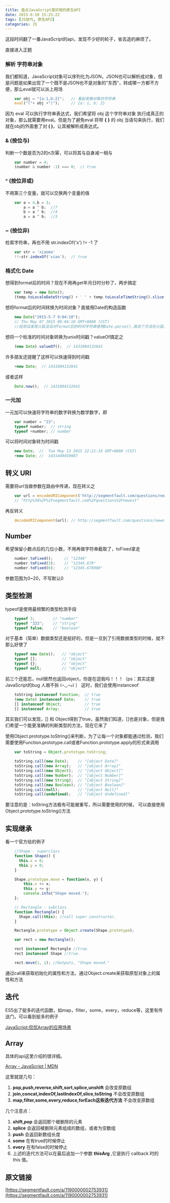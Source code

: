 ```yaml
---
title: 盘点JavaScript里好用的原生API
date: 2015-6-10 15:25:22
tags: [JS技巧, 原生API]
categories: JS
---
```

这段时间翻了一番JavaScript的api，发现不少好的轮子，省去造的麻烦了。
<!-- more -->
直接进入正题

### 解析 **字符串对象**

我们都知道，JavaScript对象可以序列化为JSON，JSON也可以解析成对象，但是问题是如果出现了一个既不是JSON也不是对象的"东西"，转成哪一方都不方便，那么eval就可以派上用场
```JavaScript
    var obj = "{a:1,b:2}";   // 看起来像对象的字符串
    eval("("+ obj +")");     // {a: 1, b: 2}
```
因为 eval 可以执行字符串表达式，我们希望将 obj 这个字符串对象 执行成真正的对象，那么就需要用eval。但是为了避免eval 将带 **{ }** 的 obj 当语句来执行，我们就在obj的外面套了对 **( )**，让其被解析成表达式。

### **&** (按位与)

判断一个数是否为2的n次幂，可以将其与自身减一相与
```JavaScript
    var number = 4;
    (number & number -1) === 0;  // true
```

### **^** (按位异或)

不用第三个变量，就可以交换两个变量的值
```JavaScript
    var a = 4,b = 3;
        a = a ^ b;  //7
        b = a ^ b;  //4
        a = a ^ b;  //3
```

### **~** (按位非)

检索字符串，再也不用 str.indexOf('x') != -1 了
```JavaScript
    var str = 'xiaoma'
    !!~str.indexOf('xiao');  // true
```

### 格式化 **Date**

想得到format后的时间？现在不用再get年月日时分秒了，两步搞定
```JavaScript
    var temp = new Date();
    (temp.toLocaleDateString() + ' ' + temp.toLocaleTimeString().slice(2)).replace(/\//g, '-');  // "2015-5-7 9:04:10"
```

想将format后的时间转换为时间对象？直接用Date的构造函数
```JavaScript
    new Date("2015-5-7 9:04:10");
    // Thu May 07 2015 09:04:10 GMT+0800 (CST)
    //经测试发现火狐没法对format后的时间字符串使用Date.parse(),故这个方法在火狐上不好使
```

想将一个标准的时间对象转换为unix时间戳？valueOf搞定之
```JavaScript
    (new Date).valueOf();  // 1431004132641
```

许多朋友还提醒了这样可以快速得到时间戳
```JavaScript
    +new Date;  // 1431004132641
```

或者这样
```JavaScript
    Date.now();  // 1431004132641
```

### 一元加

一元加可以快速将字符串的数字转换为数学数字，即
```JavaScript
    var number = "23";
    typeof number;  // string
    typeof +number; // number
```

可以将时间对象转为时间戳
```JavaScript
    new Date;  //  Tue May 12 2015 22:21:33 GMT+0800 (CST)
    +new Date; //  1431440459887
```

## 转义 **URI**

需要将url当做参数在路由中传递，现在转义之
```JavaScript
    var url = encodeURIComponent('http://segmentfault.com/questions/newest');
    // "http%3A%2F%2Fsegmentfault.com%2Fquestions%2Fnewest"
```

再反转义
```JavaScript
    decodeURIComponent(url); // http://segmentfault.com/questions/newest
```

## Number

希望保留小数点后的几位小数，不用再做字符串截取了，toFixed拿走
```JavaScript
    number.toFixed();     // "12346"
    number.toFixed(3);    // "12345.679"
    number.toFixed(6);    // "12345.678900"
```
参数范围为0~20，不写默认0

## 类型检测

typeof是使用最频繁的类型检测手段
```JavaScript
    typeof 3;        // "number"
    typeof "333";    // "string"
    typeof false;    // "boolean"
```

对于基本（简单）数据类型还是挺好的，但是一旦到了引用数据类型的时候，就不那么好使了
```JavaScript
    typeof new Date();   // "object"
    typeof [];           // "object"
    typeof {};           // "object"
    typeof null;         // "object"
```

前三个还能忍，null居然也返回object，你是在逗我吗！！！（ps：其实这是JavaScript的bug 人艰不拆 ꒰･◡･๑꒱ ）
这时，我们会使用instanceof
```JavaScript
    toString instanceof Function;  // true
    (new Date) instanceof Date;    // true
    [] instanceof Object;          // true
    [] instanceof Array;           // true
```
其实我们可以发现，[] 和 Object得到了true，虽然我们知道，[]也是对象，但是我们希望一个能更准确的判断类型的方法，现在它来了

使用Object.prototype.toString()来判断，为了让每一个对象都能通过检测，我们需要使用Function.prototype.call或者Function.prototype.apply的形式来调用
```JavaScript
    var toString = Object.prototype.toString;

    toString.call(new Date);    // "[object Date]"
    toString.call(new Array);   // "[object Array]"
    toString.call(new Object);  // "[object Object]"
    toString.call(new Number);  // "[object Number]"
    toString.call(new String);  // "[object String]"
    toString.call(new Boolean); // "[object Boolean]"
    toString.call(null);        // "[object Null]"
    toString.call(undefined);   // "[object Undefined]"
```
要注意的是：toString方法极有可能被重写，所以需要使用的时候，
可以直接使用Object.prototype.toString()方法

## 实现继承

看一个官方给的例子
```JavaScript
    //Shape - superclass
    function Shape() {
      this.x = 0;
      this.y = 0;
    }

    Shape.prototype.move = function(x, y) {
        this.x += x;
        this.y += y;
        console.info("Shape moved.");
    };

    // Rectangle - subclass
    function Rectangle() {
      Shape.call(this); //call super constructor.
    }

    Rectangle.prototype = Object.create(Shape.prototype);

    var rect = new Rectangle();

    rect instanceof Rectangle //true.
    rect instanceof Shape //true.

    rect.move(1, 1); //Outputs, "Shape moved."
```
通过call来获取初始化的属性和方法，通过Object.create来获取原型对象上的属性和方法

## 迭代

ES5出了挺多的迭代函数，如map，filter，some，every，reduce等，这里有传送门，可以看到挺多的例子

[JavaScript:侃侃Array的应用场景](http://segmentfault.com/a/1190000002687651)

## Array

具体的api这里介绍的很详细。

[Array - JavaScript | MDN](https://developer.mozilla.org/zh-CN/docs/Web/JavaScript/Reference/Global_Objects/Array)

这里就提几句：

1. **pop,push,reverse,shift,sort,splice,unshift** 会改变原数组
2. **join,concat,indexOf,lastIndexOf,slice,toString** 不会改变原数组
3. **map,filter,some,every,reduce,forEach这些迭代方法** 不会改变原数组

几个注意点：

1. **shift,pop** 会返回那个被删除的元素
2. **splice** 会返回被删除元素组成的数组，或者为空数组
3. **push** 会返回新数组长度
4. **some** 在有true的时候停止
5. **every** 在有false的时候停止
6. 上述的迭代方法可以在最后追加一个参数 **thisArg** ,它是执行 callback 时的 this 值。


## 原文链接

[https://segmentfault.com/a/1190000002753931](https://segmentfault.com/a/1190000002753931)
